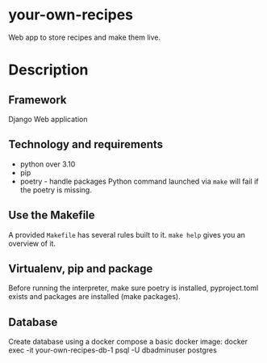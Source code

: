 # your-own-recipes
Web app to store recipes and make them live.

# Description

## Framework
Django Web application

## Technology and requirements
* python over 3.10
* pip
* poetry - handle packages
Python command launched via `make` will fail if the poetry is missing.

## Use the Makefile

A provided `Makefile` has several rules built to it.
`make help` gives you an overview of it.

## Virtualenv, pip and package

Before running the interpreter, make sure poetry is installed,
pyproject.toml exists and packages are installed (make packages).

## Database

Create database using a docker compose a basic docker image:
docker exec -it your-own-recipes-db-1 psql -U dbadminuser postgres